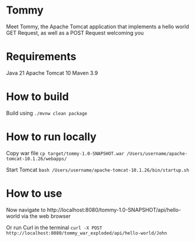 # Tommy
Meet Tommy, the Apache Tomcat application 
that implements a hello world GET Request, 
as well as a POST Request welcoming you

# Requirements
Java 21
Apache Tomcat 10
Maven 3.9

# How to build
Build using `./mvnw clean package`

# How to run locally

Copy war file `cp target/tommy-1.0-SNAPSHOT.war /Users/username/apache-tomcat-10.1.26/webapps/`

Start Tomcat `bash /Users/username/apache-tomcat-10.1.26/bin/startup.sh`

# How to use
Now navigate to http://localhost:8080/tommy-1.0-SNAPSHOT/api/hello-world via the web browser

Or run Curl in the terminal `curl -X POST http://localhost:8080/tommy_war_exploded/api/hello-world/John`
